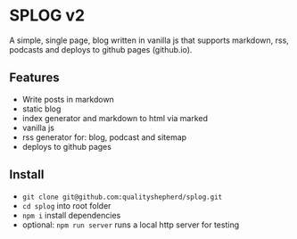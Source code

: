 # SPLOG v2

A simple, single page, blog written in vanilla js that supports markdown, rss, podcasts and deploys to github pages (github.io).

## Features
- Write posts in markdown
- static blog
- index generator and markdown to html via marked
- vanilla js
- rss generator for: blog, podcast and sitemap
- deploys to github pages

## Install
- `git clone git@github.com:qualityshepherd/splog.git`
- `cd splog` into root folder
- `npm i` install dependencies
- optional: `npm run server` runs a local http server for testing
